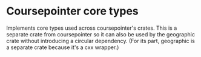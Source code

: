 # Coursepointer core types

Implements core types used across coursepointer's crates.  This is a separate crate from coursepointer so it can also be used by the geographic crate without introducing a circular dependency.  (For its part, geographic is a separate crate because it's a cxx wrapper.)
